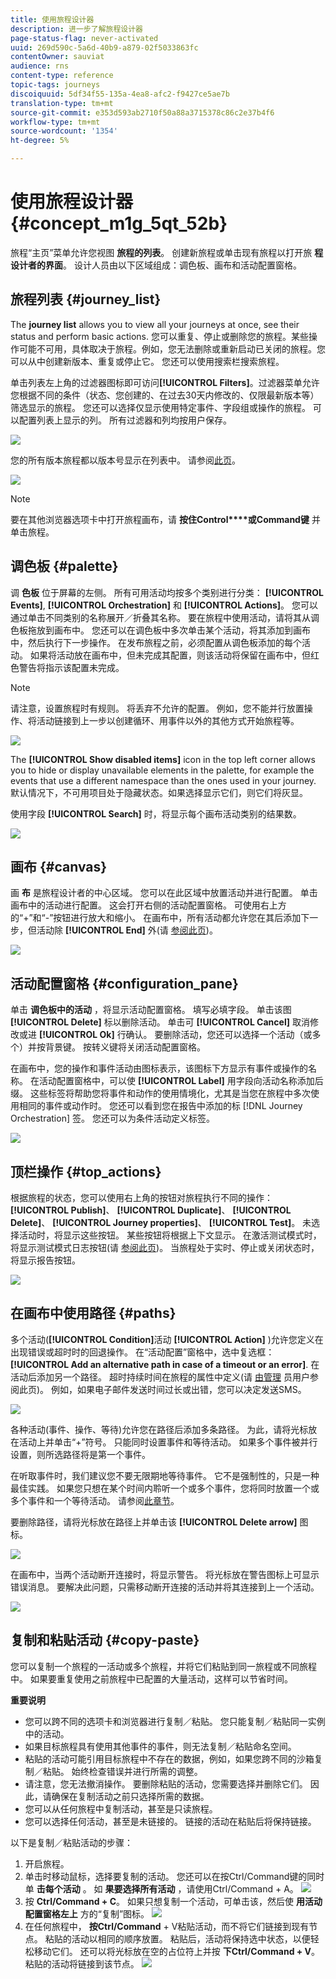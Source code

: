 ```yaml
---
title: 使用旅程设计器
description: 进一步了解旅程设计器
page-status-flag: never-activated
uuid: 269d590c-5a6d-40b9-a879-02f5033863fc
contentOwner: sauviat
audience: rns
content-type: reference
topic-tags: journeys
discoiquuid: 5df34f55-135a-4ea8-afc2-f9427ce5ae7b
translation-type: tm+mt
source-git-commit: e353d593ab2710f50a88a3715378c86c2e37b4f6
workflow-type: tm+mt
source-wordcount: '1354'
ht-degree: 5%

---
```



# 使用旅程设计器 {#concept_m1g_5qt_52b}

旅程“主页”菜单允许您视图 **旅程的列表**。 创建新旅程或单击现有旅程以打开旅 **程设计者的界面**。 设计人员由以下区域组成：调色板、画布和活动配置窗格。

## 旅程列表 {#journey_list}

The **journey list** allows you to view all your journeys at once, see their status and perform basic actions. 您可以重复、停止或删除您的旅程。某些操作可能不可用，具体取决于旅程。例如，您无法删除或重新启动已关闭的旅程。您可以从中创建新版本、重复或停止它。 您还可以使用搜索栏搜索旅程。

单击列表左上角的过滤器图标即可访问&#x200B;**[!UICONTROL Filters]**。过滤器菜单允许您根据不同的条件（状态、您创建的、在过去30天内修改的、仅限最新版本等）筛选显示的旅程。 您还可以选择仅显示使用特定事件、字段组或操作的旅程。 可以配置列表上显示的列。 所有过滤器和列均按用户保存。

![](../assets/journey74.png)

您的所有版本旅程都以版本号显示在列表中。 请参阅[此页](../building-journeys/journey-versions.md)。

![](../assets/journey37.png)

>[!NOTE]
>
>要在其他浏览器选项卡中打开旅程画布，请 **按住Control****或Command键** 并单击旅程。

## 调色板 {#palette}

调 **色板** 位于屏幕的左侧。 所有可用活动均按多个类别进行分类： **[!UICONTROL Events]**, **[!UICONTROL Orchestration]** 和 **[!UICONTROL Actions]**。 您可以通过单击不同类别的名称展开／折叠其名称。 要在旅程中使用活动，请将其从调色板拖放到画布中。 您还可以在调色板中多次单击某个活动，将其添加到画布中，然后执行下一步操作。 在发布旅程之前，必须配置从调色板添加的每个活动。 如果将活动放在画布中，但未完成其配置，则该活动将保留在画布中，但红色警告将指示该配置未完成。

>[!NOTE]
>
>请注意，设置旅程时有规则。 将丢弃不允许的配置。 例如，您不能并行放置操作、将活动链接到上一步以创建循环、用事件以外的其他方式开始旅程等。

![](../assets/journey38.png)

The **[!UICONTROL Show disabled items]** icon in the top left corner allows you to hide or display unavailable elements in the palette, for example the events that use a different namespace than the ones used in your journey. 默认情况下，不可用项目处于隐藏状态。如果选择显示它们，则它们将灰显。

使用字段 **[!UICONTROL Search]** 时，将显示每个画布活动类别的结果数。

![](../assets/palette-filter.png)

## 画布 {#canvas}

画 **布** 是旅程设计者的中心区域。 您可以在此区域中放置活动并进行配置。 单击画布中的活动进行配置。 这会打开右侧的活动配置窗格。 可使用右上方的“+”和“-”按钮进行放大和缩小。 在画布中，所有活动都允许您在其后添加下一步，但活动除 **[!UICONTROL End]** 外(请 [参阅此页](../building-journeys/end-activity.md))。

![](../assets/journey39.png)

## 活动配置窗格 {#configuration_pane}

单击 **调色板中的活动** ，将显示活动配置窗格。 填写必填字段。 单击该图 **[!UICONTROL Delete]** 标以删除活动。 单击可 **[!UICONTROL Cancel]** 取消修改或进 **[!UICONTROL Ok]** 行确认。 要删除活动，您还可以选择一个活动（或多个）并按背景键。 按转义键将关闭活动配置窗格。

在画布中，您的操作和事件活动由图标表示，该图标下方显示有事件或操作的名称。 在活动配置窗格中，可以使 **[!UICONTROL Label]** 用字段向活动名称添加后缀。 这些标签将帮助您将事件和动作的使用情境化，尤其是当您在旅程中多次使用相同的事件或动作时。 您还可以看到您在报告中添加的标 [!DNL Journey Orchestration] 签。 您还可以为条件活动定义标签。

![](../assets/journey59bis.png)

## 顶栏操作 {#top_actions}

根据旅程的状态，您可以使用右上角的按钮对旅程执行不同的操作： **[!UICONTROL Publish]**、 **[!UICONTROL Duplicate]**、 **[!UICONTROL Delete]**、 **[!UICONTROL Journey properties]**、 **[!UICONTROL Test]**。 未选择活动时，将显示这些按钮。 某些按钮将根据上下文显示。 在激活测试模式时，将显示测试模式日志按钮(请 [参阅此页](../building-journeys/testing-the-journey.md))。 当旅程处于实时、停止或关闭状态时，将显示报告按钮。

![](../assets/journey41.png)

## 在画布中使用路径 {#paths}

多个活动(**[!UICONTROL Condition]**&#x200B;活动 **[!UICONTROL Action]** )允许您定义在出现错误或超时时的回退操作。 在“活动配置”窗格中，选中复选框： **[!UICONTROL Add an alternative path in case of a timeout or an error]**. 在活动后添加另一个路径。 超时持续时间在旅程的属性中定义(请 [由管理](../building-journeys/changing-properties.md) 员用户参阅此页)。 例如，如果电子邮件发送时间过长或出错，您可以决定发送SMS。

![](../assets/journey42.png)

各种活动(事件、操作、等待)允许您在路径后添加多条路径。 为此，请将光标放在活动上并单击“+”符号。 只能同时设置事件和等待活动。 如果多个事件被并行设置，则所选路径将是第一个事件。

在听取事件时，我们建议您不要无限期地等待事件。 它不是强制性的，只是一种最佳实践。 如果您只想在某个时间内聆听一个或多个事件，您将同时放置一个或多个事件和一个等待活动。 请参阅[此章节](../building-journeys/event-activities.md#section_vxv_h25_pgb)。

要删除路径，请将光标放在路径上并单击该 **[!UICONTROL Delete arrow]** 图标。

![](../assets/journey42ter.png)

在画布中，当两个活动断开连接时，将显示警告。 将光标放在警告图标上可显示错误消息。 要解决此问题，只需移动断开连接的活动并将其连接到上一个活动。

![](../assets/canvas-disconnected.png)

## 复制和粘贴活动 {#copy-paste}

您可以复制一个旅程的一活动或多个旅程，并将它们粘贴到同一旅程或不同旅程中。 如果要重复使用之前旅程中已配置的大量活动，这样可以节省时间。

**重要说明**

* 您可以跨不同的选项卡和浏览器进行复制／粘贴。 您只能复制／粘贴同一实例中的活动。
* 如果目标旅程具有使用其他事件的事件，则无法复制／粘贴命名空间。
* 粘贴的活动可能引用目标旅程中不存在的数据，例如，如果您跨不同的沙箱复制／粘贴。 始终检查错误并进行所需的调整。
* 请注意，您无法撤消操作。 要删除粘贴的活动，您需要选择并删除它们。 因此，请确保在复制活动之前只选择所需的数据。
* 您可以从任何旅程中复制活动，甚至是只读旅程。
* 您可以选择任何活动，甚至是未链接的。 链接的活动在粘贴后将保持链接。

以下是复制／粘贴活动的步骤：

1. 开启旅程。
1. 单击时移动鼠标，选择要复制的活动。 您还可以在按Ctrl/Command键的同时单 **击每个活动** 。 如 **果要选择所有活动** ，请使用Ctrl/Command + A。
   ![](../assets/copy-paste1.png)
1. 按 **Ctrl/Command + C**。
如果只想复制一个活动，可单击该，然后使 **用活动配置窗格左上** 方的“复制”图标。
   ![](../assets/copy-paste2.png)
1. 在任何旅程中， **按Ctrl/Command** + V粘贴活动，而不将它们链接到现有节点。 粘贴的活动以相同的顺序放置。 粘贴后，活动将保持选中状态，以便轻松移动它们。 还可以将光标放在空的占位符上并按 **下Ctrl/Command + V**。 粘贴的活动将链接到该节点。
   ![](../assets/copy-paste3.png)

